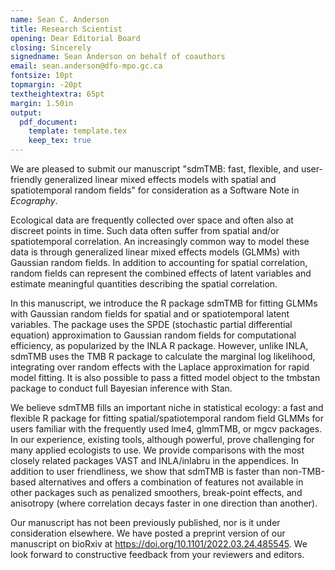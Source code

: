 ```yaml
---
name: Sean C. Anderson
title: Research Scientist
opening: Dear Editorial Board
closing: Sincerely
signedname: Sean Anderson on behalf of coauthors
email: sean.anderson@dfo-mpo.gc.ca
fontsize: 10pt
topmargin: -20pt
textheightextra: 65pt
margin: 1.50in
output:
  pdf_document:
    template: template.tex
    keep_tex: true
---
```


We are pleased to submit our manuscript "sdmTMB: fast, flexible, and user-friendly generalized linear mixed effects models with spatial and spatiotemporal random fields" for consideration as a Software Note in *Ecography*.

Ecological data are frequently collected over space and often also at discreet points in time.
Such data often suffer from spatial and/or spatiotemporal correlation.
An increasingly common way to model these data is through generalized linear mixed effects models (GLMMs) with Gaussian random fields.
In addition to accounting for spatial correlation, random fields can represent the combined effects of latent variables and estimate meaningful quantities describing the spatial correlation.

In this manuscript, we introduce the R package sdmTMB for fitting GLMMs with Gaussian random fields for spatial and or spatiotemporal latent variables.
The package uses the SPDE (stochastic partial differential equation) approximation to Gaussian random fields for computational efficiency, as popularized by the INLA R package.
However, unlike INLA, sdmTMB uses the TMB R package to calculate the marginal log likelihood, integrating over random effects with the Laplace approximation for rapid model fitting.
It is also possible to pass a fitted model object to the tmbstan package to conduct full Bayesian inference with Stan.

We believe sdmTMB fills an important niche in statistical ecology: a fast and flexible R package for fitting spatial/spatiotemporal random field GLMMs for users familiar with the frequently used lme4, glmmTMB, or mgcv packages.
In our experience, existing tools, although powerful, prove challenging for many applied ecologists to use.
We provide comparisons with the most closely related packages VAST and INLA/inlabru in the appendices.
In addition to user friendliness, we show that sdmTMB is faster than non-TMB-based alternatives and offers a combination of features not available in other packages such as penalized smoothers, break-point effects, and anisotropy (where correlation decays faster in one direction than another).

Our manuscript has not been previously published, nor is it under consideration elsewhere.
We have posted a preprint version of our manuscript on bioRxiv at <https://doi.org/10.1101/2022.03.24.485545>.
We look forward to constructive feedback from your reviewers and editors.
